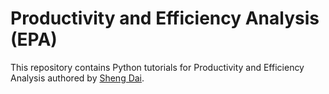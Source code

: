 # Productivity and Efficiency Analysis (**EPA**)
This repository contains Python tutorials for Productivity and Efficiency Analysis authored by [Sheng Dai](https://www.researchgate.net/profile/Sheng_Dai8).
